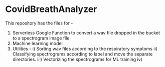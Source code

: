 # CovidBreathAnalyzer
This repository has the files for - 
1. Serverless Google Function to convert a wav file dropped in the bucket to a spectrogram image file
2. Machine learning model
3. Utilities - 
  i) Sorting wav files according to the respiratory symptoms
  ii) Classifying spectrograms according to label and move the separate directories.
  iii) Vectorizing the spectrograms for ML training
  iv) 
